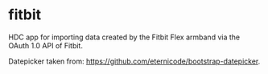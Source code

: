 fitbit
======

HDC app for importing data created by the Fitbit Flex armband via the OAuth 1.0 API of Fitbit.

Datepicker taken from: https://github.com/eternicode/bootstrap-datepicker.